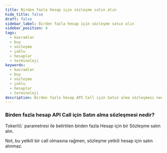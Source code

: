 ```yaml
---
title: Birden fazla hesap için sözleşme satın alın
hide_title: false
draft: false
sidebar_label: Birden fazla hesap için sözleşme satın alın
sidebar_position: 4
tags:
  - kavramlar
  - buy
  - sözleşme
  - çoklu
  - hesaplar
  - terminoloji
keywords:
  - kavramlar
  - buy
  - sözleşme
  - çoklu
  - hesaplar
  - terminoloji
description: Birden fazla hesap API Call için Satın alma sözleşmesi nedir?
---
```


### Birden fazla hesap API Call için Satın alma sözleşmesi nedir?

Token\\\\\\` parametresi ile belirtilen birden fazla Hesap için bir Sözleşme satın alın.

Not, bu yetkili bir call olmasına rağmen, sözleşme yetkili hesap için satın alınmaz.
